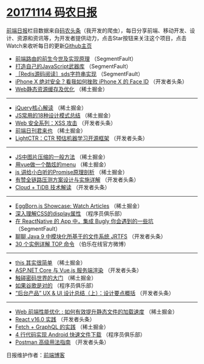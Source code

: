 # [20171114 码农日报](http://hao.caibaojian.com/date/2017/11/14)

[前端日报](http://caibaojian.com/c/news)栏目数据来自[码农头条](http://hao.caibaojian.com/)（我开发的爬虫），每日分享前端、移动开发、设计、资源和资讯等，为开发者提供动力，点击Star按钮来关注这个项目，点击Watch来收听每日的更新[Github主页](https://github.com/kujian/frontendDaily)
* [前端路由的前生今世及实现原理](http://hao.caibaojian.com/56399.html) （SegmentFault）
* [打造自己的JavaScript武器库](http://hao.caibaojian.com/56396.html) （SegmentFault）
* [［Redis源码阅读］sds字符串实现](http://hao.caibaojian.com/56395.html) （SegmentFault）
* [iPhone X 绝对安全？看我如何挫败 iPhone X 的 Face ID](http://hao.caibaojian.com/56463.html) （开发者头条）
* [Web静态资源缓存及优化](http://hao.caibaojian.com/56421.html) （稀土掘金）

***
* [jQuery核心解读](http://hao.caibaojian.com/56414.html) （稀土掘金）
* [JS常用的18种设计模式总结](http://hao.caibaojian.com/56407.html) （稀土掘金）
* [Web 安全系列：XSS 攻击](http://hao.caibaojian.com/56452.html) （开发者头条）
* [前端日刊君来也](http://hao.caibaojian.com/56403.html) （稀土掘金）
* [LightCTR：CTR 预估机器学习开源框架](http://hao.caibaojian.com/56456.html) （开发者头条）

***
* [JS中图片压缩的一般方法](http://hao.caibaojian.com/56416.html) （稀土掘金）
* [用vue做一个酷炫的menu](http://hao.caibaojian.com/56406.html) （稀土掘金）
* [js 讲给小白听的Promise原理剖析](http://hao.caibaojian.com/56417.html) （稀土掘金）
* [有赞全链路压测方案设计与实施详解](http://hao.caibaojian.com/56448.html) （开发者头条）
* [Cloud + TiDB 技术解读](http://hao.caibaojian.com/56460.html) （开发者头条）

***
* [EggBorn.js Showcase: Watch Articles](http://hao.caibaojian.com/56418.html) （稀土掘金）
* [深入理解CSS的display属性](http://hao.caibaojian.com/56492.html) （程序员俱乐部）
* [在 ReactNative 的 App 中，集成 Bugly 你会遇到的一些坑](http://hao.caibaojian.com/56394.html) （SegmentFault）
* [聊聊 Java 9 中模块化所基于的文件系统 JRTFS](http://hao.caibaojian.com/56449.html) （开发者头条）
* [30 个实例详解 TOP 命令](http://hao.caibaojian.com/56503.html) （伯乐在线官方微博）

***
* [this 其实很简单](http://hao.caibaojian.com/56408.html) （稀土掘金）
* [ASP.NET Core 与 Vue.js 服务端渲染](http://hao.caibaojian.com/56461.html) （开发者头条）
* [触碰密码世界的大门](http://hao.caibaojian.com/56419.html) （稀土掘金）
* [如果谷歌是对的](http://hao.caibaojian.com/56493.html) （程序员俱乐部）
* [“后台产品” UX &amp; UI 设计总结（上）：设计要点概括](http://hao.caibaojian.com/56450.html) （开发者头条）

***
* [Web 前端性能优化 : 如何有效提升静态文件的加载速度](http://hao.caibaojian.com/56409.html) （稀土掘金）
* [React v16.0 实践](http://hao.caibaojian.com/56462.html) （开发者头条）
* [Fetch + GraphQL 的实践](http://hao.caibaojian.com/56420.html) （稀土掘金）
* [4 行代码实现 Android 快速文件下载](http://hao.caibaojian.com/56494.html) （程序员俱乐部）
* [Postman 高级用法指南](http://hao.caibaojian.com/56451.html) （开发者头条）

日报维护作者：[前端博客](http://caibaojian.com/) 